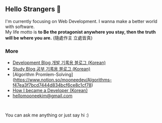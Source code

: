 ## Hello Strangers 👋

I'm currently focusing on Web Development. I wanna make a better world with software. <br/>
My life motto is **to Be the protagonist anywhere you stay, then the truth will be where you are.**  (隨處作主 立處皆真)


### More

- [Development Blog 개발 기록용 블로그 (Korean) ](https://mooneedev.netlify.app/)
- [Study Blog 공부 기록용 블로그 (Korean) ](https://velog.io/@moonheekim0118)
- [Algorithm Promlem-Solving] (https://www.notion.so/mooneedev/Algorithms-f47ea3f7bcd7444d834bcf6ce8c1cf78)
- [How I became a Developer (Korean)](https://www.notion.so/mooneedev/4a78cf4af0a74c26a5880871ada05ddb)
- hellomooneekim@gmail.com 
<br/>


 You can ask me anything or just say hi :)
 
